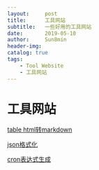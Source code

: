 ```yaml
---
layout:     post
title:      工具网站
subtitle:   一些好用的工具网站
date:       2019-05-10
author:     Sun8min
header-img:
catalog: true
tags:
    - Tool Website
    - 工具网站
---
```


# 工具网站

[table html转markdown]

[json格式化]

[cron表达式生成]



[table html转markdown]: https://tableconvert.com/
[json格式化]: https://www.json.cn/
[cron表达式生成]: http://www.bejson.com/othertools/cron/